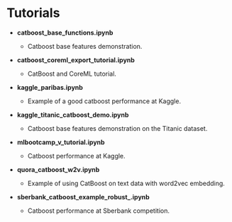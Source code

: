 # Tutorials

* __catboost_base_functions.ipynb__
    * Catboost base features demonstration.

* __catboost_coreml_export_tutorial.ipynb__ 
    * CatBoost and CoreML tutorial.

* __kaggle_paribas.ipynb__ 
    * Example of a good catboost performance at Kaggle.

* __kaggle_titanic_catboost_demo.ipynb__ 
	* Catboost base features demonstration on the Titanic dataset.

* __mlbootcamp_v_tutorial.ipynb__ 
	* Catboost performance at Kaggle.

* __quora_catboost_w2v.ipynb__ 
	* Example of using CatBoost on text data with word2vec embedding.

* __sberbank\_catboost\_example\_robust\_.ipynb__ 
	* Catboost performance at Sberbank competition.

